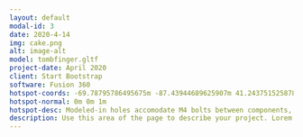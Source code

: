 ```yaml
---
layout: default
modal-id: 3
date: 2020-4-14
img: cake.png
alt: image-alt
model: tombfinger.gltf
project-date: April 2020
client: Start Bootstrap
software: Fusion 360
hotspot-coords: -69.78795786495675m -87.43944689625907m 41.24375152587896m
hotspot-normal: 0m 0m 1m
hotspot-desc: Modeled-in holes accomodate M4 bolts between components, allowing for easier 3d printability and modular accesibility to swapping out parts.
description: Use this area of the page to describe your project. Lorem ipsum dolor sit amet, consectetur adipisicing elit. Mollitia neque assumenda ipsam nihil, molestias magnam, recusandae quos quis inventore quisquam velit asperiores, vitae? Reprehenderit soluta, eos quod consequuntur itaque. Nam.
---
```

